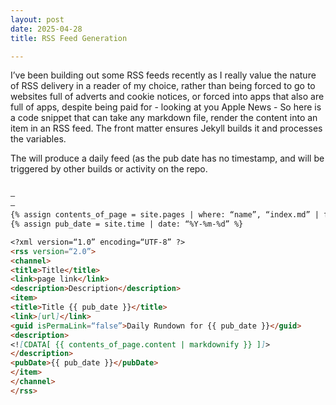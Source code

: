 ```yaml
---
layout: post
date: 2025-04-28
title: RSS Feed Generation

---
```



I’ve been building out some RSS feeds recently as I really value the nature of RSS delivery in a reader of my choice, rather than being forced to go to websites full of adverts and cookie notices, or forced into apps that also are full of apps, despite being paid for - looking at you Apple News - So here is a code snippet that can take any markdown file, render the content into an item in an RSS feed. The front matter ensures Jekyll builds it and processes the variables.

The will produce a daily feed (as the pub date has no timestamp, and will be triggered by other builds or activity on the repo.

```markdown

—
—
{% assign contents_of_page = site.pages | where: “name”, “index.md” | first %}
{% assign pub_date = site.time | date: “%Y-%m-%d” %}

<?xml version=“1.0” encoding=“UTF-8” ?>
<rss version=“2.0”>
<channel>
<title>Title</title>
<link>page link</link>
<description>Description</description>
<item>
<title>Title {{ pub_date }}</title>
<link>[url]</link>
<guid isPermaLink=“false”>Daily Rundown for {{ pub_date }}</guid>
<description>
<![CDATA[ {{ contents_of_page.content | markdownify }} ]]>
</description>
<pubDate>{{ pub_date }}</pubDate>
</item>
</channel>
</rss>

```